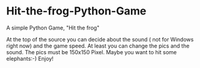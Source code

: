 # Hit-the-frog-Python-Game
A simple Python Game, "Hit the frog"

At the top of the source you can decide about the sound ( not for Windows right now) and the game speed.
At least you can change the pics and the sound. The pics must be 150x150 Pixel.
Maybe you want to hit some elephants:-)
Enjoy!

